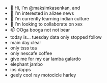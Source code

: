 - 👋 Hi, I’m @maksimkasenkan, and
- 👀 I’m interested in alizee news
- 🌱 I’m currently learning indian culture
- 💞️ I’m looking to collaborate on xex
- 📫 OOga booga not not bear
- today is... tuesday data only stopped follow
- main day clear
- only tsss tea
- only nescafe coffee
- give me for my car lamba galardo
- elephant jambo
- ios dapps
- geely cool ray motocicle harley
